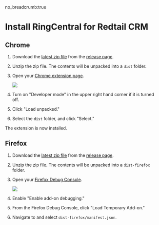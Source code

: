 no_breadcrumb:true

# Install RingCentral for Redtail CRM

## Chrome

1. Download the [latest zip file](https://github.com/ringcentral/redtail-embeddable-ringcentral-phone/releases/latest) from the [release page](https://github.com/ringcentral/redtail-embeddable-ringcentral-phone/releases/).

2. Unzip the zip file. The contents will be unpacked into a `dist` folder. 

3. Open your [Chrome extension page](chrome://extensions/).
    
    <img src="../img/chrome.png" class="img-fluid">

4. Turn on "Developer mode" in the upper right hand corner if it is turned off.

5. Click "Load unpacked."

6. Select the `dist` folder, and click "Select."

The extension is now installed. 

## Firefox

1. Download the [latest zip file](https://github.com/ringcentral/redtail-embeddable-ringcentral-phone/releases/latest) from the [release page](https://github.com/ringcentral/redtail-embeddable-ringcentral-phone/releases/).

2. Unzip the zip file. The contents will be unpacked into a `dist-firefox` folder. 

3. Open your [Firefox Debug Console](about:debugging).
   
     <img src="../img/firefox.png" class="img-fluid">

4. Enable "Enable add-on debugging."

5. From the Firefox Debug Console, click "Load Temporary Add-on."

6. Navigate to and select `dist-firefox/manifest.json`.

